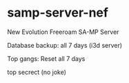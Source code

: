 samp-server-nef
============

New Evolution Freeroam SA-MP Server

Database backup: all 7 days (i3d server)

Top gangs: Reset all 7 days


top secrect (no joke)
